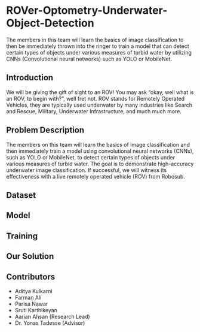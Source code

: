 # ROVer-Optometry-Underwater-Object-Detection
The members in this team will learn the basics of image classification to then be immediately thrown into the ringer to train a model that can detect certain types of objects under various measures of turbid water by utilizing CNNs (Convolutional neural networks) such as YOLO or MobileNet.

## Introduction
We will be giving the gift of sight to an ROV! You may ask “okay, well what is an ROV, to begin with?”, well fret not. ROV stands for Remotely Operated Vehicles, they are typically used underwater by many industries like Search and Rescue, Military, Underwater Infrastructure, and much much more.

## Problem Description
The members on this team will learn the basics of image classification and then immediately train a model using convolutional neural networks (CNNs), such as YOLO or MobileNet, to detect certain types of objects under various measures of turbid water. The goal is to demonstrate high-accuracy underwater image classification. If successful, we will witness its effectiveness with a live remotely operated vehicle (ROV) from Robosub.

## Dataset


## Model
<!--We primarily used the TensorFlow 2 Object Detection API to train models. We prioritized speed in our model instances, since the final product would end up processing live input and translating it to game controls. Games require very low input lag, on the order of milliseconds, so a very accurate but slow model fell out of favor as opposed to a generally accurate but fast model. We used SSDMobileNetv2 and YOLOv7, which are excellent at fast object detection. -->

## Training
<!-- The model was trained on Google Colaboratory, since it provided a Python environment with usable GPUs for training. -->

## Our Solution


## Contributors
- Aditya Kulkarni
- Farman Ali
- Parisa Nawar
- Sruti Karthikeyan
- Aarian Ahsan (Research Lead)
- Dr. Yonas Tadesse (Advisor)
